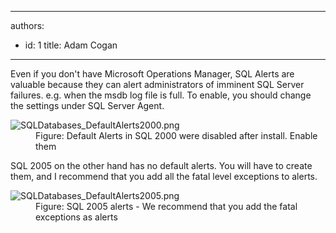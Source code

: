 

---
authors:
  - id: 1
    title: Adam Cogan
---




<span class='intro'> <p class="ssw15-rteElement-P">​​Even if you don't have Microsoft Operations Manager, SQL Alerts are valuable because they can alert administrators of imminent SQL Server failures. e.g. when the msdb log file is full. To enable, you should change the settings under SQL Server Agent.​<br></p> </span>

<dl class="image"><dt>​<img src="/PublishingImages/SQLDatabases_DefaultAlerts2000.png" alt="SQLDatabases_DefaultAlerts2000.png" /></dt><dd>Figure&#58;&#160;Default Alerts in SQL 2000 were disabled after install. Enable them</dd></dl><p>SQL 2005 on the other hand has no default alerts. You will have to create them, and I recommend that you add all the fatal level exceptions to alerts.</p><dl class="image"><dt><img src="/PublishingImages/SQLDatabases_DefaultAlerts2005.png" alt="SQLDatabases_DefaultAlerts2005.png" /></dt><dd>Figure&#58;&#160;SQL 2005 alerts - We recommend that you add the fatal exceptions as alerts​​</dd></dl>


